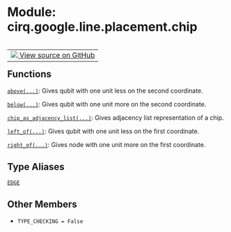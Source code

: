 <div itemscope itemtype="http://developers.google.com/ReferenceObject">
<meta itemprop="name" content="cirq.google.line.placement.chip" />
<meta itemprop="path" content="Stable" />
<meta itemprop="property" content="TYPE_CHECKING"/>
</div>

# Module: cirq.google.line.placement.chip

<!-- Insert buttons and diff -->

<table class="tfo-notebook-buttons tfo-api" align="left">

<td>
  <a target="_blank" href="https://github.com/quantumlib/cirq/tree/master/cirq/google/line/placement/chip.py">
    <img src="https://www.tensorflow.org/images/GitHub-Mark-32px.png" />
    View source on GitHub
  </a>
</td>
</table>







## Functions

[`above(...)`](../../../../cirq/google/line/placement/chip/above.md): Gives qubit with one unit less on the second coordinate.

[`below(...)`](../../../../cirq/google/line/placement/chip/below.md): Gives qubit with one unit more on the second coordinate.

[`chip_as_adjacency_list(...)`](../../../../cirq/google/line/placement/chip/chip_as_adjacency_list.md): Gives adjacency list representation of a chip.

[`left_of(...)`](../../../../cirq/google/line/placement/chip/left_of.md): Gives qubit with one unit less on the first coordinate.

[`right_of(...)`](../../../../cirq/google/line/placement/chip/right_of.md): Gives node with one unit more on the first coordinate.

## Type Aliases

[`EDGE`](../../../../cirq/google/line/placement/anneal/EDGE.md)

## Other Members

* `TYPE_CHECKING = False` <a id="TYPE_CHECKING"></a>
